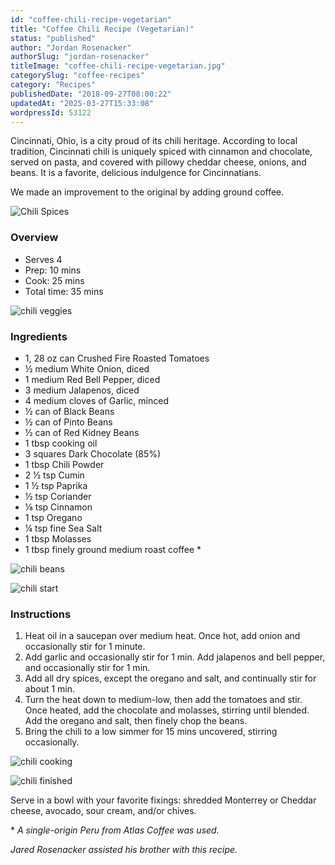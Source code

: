 ```yaml
---
id: "coffee-chili-recipe-vegetarian"
title: "Coffee Chili Recipe (Vegetarian)"
status: "published"
author: "Jordan Rosenacker"
authorSlug: "jordan-rosenacker"
titleImage: "coffee-chili-recipe-vegetarian.jpg"
categorySlug: "coffee-recipes"
category: "Recipes"
publishedDate: "2018-09-27T08:00:22"
updatedAt: "2025-03-27T15:33:08"
wordpressId: 53122
---
```


Cincinnati, Ohio, is a city proud of its chili heritage. According to local tradition, Cincinnati chili is uniquely spiced with cinnamon and chocolate, served on pasta, and covered with pillowy cheddar cheese, onions, and beans. It is a favorite, delicious indulgence for Cincinnatians.

We made an improvement to the original by adding ground coffee.

![Chili Spices](chili-spices.jpg)

### Overview

-   Serves 4
-   Prep: 10 mins
-   Cook: 25 mins
-   Total time: 35 mins

![chili veggies](chili-veggies.jpg)

### Ingredients

-   1, 28 oz can Crushed Fire Roasted Tomatoes
-   ½ medium White Onion, diced
-   1 medium Red Bell Pepper, diced
-   3 medium Jalapenos, diced
-   4 medium cloves of Garlic, minced
-   ½ can of Black Beans
-   ½ can of Pinto Beans
-   ½ can of Red Kidney Beans
-   1 tbsp cooking oil
-   3 squares Dark Chocolate (85%)
-   1 tbsp Chili Powder
-   2 ½ tsp Cumin
-   1 ½ tsp Paprika
-   ½ tsp Coriander
-   ⅛ tsp Cinnamon
-   1 tsp Oregano
-   ¼ tsp fine Sea Salt
-   1 tbsp Molasses
-   1 tbsp finely ground medium roast coffee \*

![chili beans](chili-beans.jpg)

![chili start](chili-start.jpg)

### Instructions

1.  Heat oil in a saucepan over medium heat. Once hot, add onion and occasionally stir for 1 minute.
2.  Add garlic and occasionally stir for 1 min. Add jalapenos and bell pepper, and occasionally stir for 1 min.
3.  Add all dry spices, except the oregano and salt, and continually stir for about 1 min.
4.  Turn the heat down to medium-low, then add the tomatoes and stir. Once heated, add the chocolate and molasses, stirring until blended. Add the oregano and salt, then finely chop the beans.
5.  Bring the chili to a low simmer for 15 mins uncovered, stirring occasionally.

![chili cooking](chili-cooking.jpg)

![chili finished](chili-finished.jpg)

Serve in a bowl with your favorite fixings: shredded Monterrey or Cheddar cheese, avocado, sour cream, and/or chives.

\* *A single-origin Peru from Atlas Coffee was used.*

*Jared Rosenacker assisted his brother with this recipe.*
